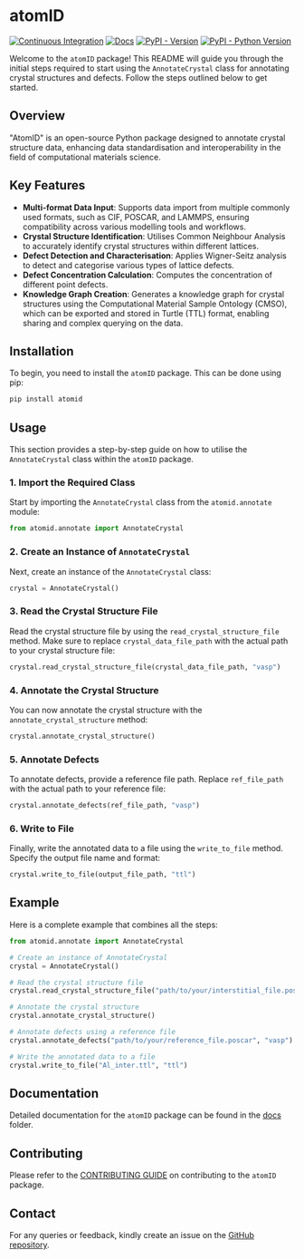 # atomID

[![Continuous Integration](https://github.com/Materials-Data-Science-and-Informatics/atomID/actions/workflows/ci.yml/badge.svg)](https://github.com/Materials-Data-Science-and-Informatics/atomID/actions/workflows/ci.yml)
[![Docs](https://github.com/Materials-Data-Science-and-Informatics/atomID/actions/workflows/docs.yml/badge.svg)](https://github.com/Materials-Data-Science-and-Informatics/atomID/actions/workflows/docs.yml)
[![PyPI - Version](https://img.shields.io/pypi/v/atomid)](https://pypi.org/project/atomID/)
[![PyPI - Python Version](https://img.shields.io/pypi/pyversions/atomid)](https://img.shields.io/pypi/v/atomid)

Welcome to the `atomID` package! This README will guide you through the initial steps required to start using the `AnnotateCrystal` class for annotating crystal structures and defects. Follow the steps outlined below to get started.

## Overview

"AtomID" is an open-source Python package designed to annotate crystal structure data, enhancing data standardisation and interoperability in the field of computational materials science.


## Key Features

- **Multi-format Data Input**: Supports data import from multiple commonly used formats, such as CIF, POSCAR, and LAMMPS, ensuring compatibility across various modelling tools and workflows.
- **Crystal Structure Identification**: Utilises Common Neighbour Analysis to accurately identify crystal structures within different lattices.
- **Defect Detection and Characterisation**: Applies Wigner-Seitz analysis to detect and categorise various types of lattice defects.
- **Defect Concentration Calculation**: Computes the concentration of different point defects.
- **Knowledge Graph Creation**: Generates a knowledge graph for crystal structures using the Computational Material Sample Ontology (CMSO), which can be exported and stored in Turtle (TTL) format, enabling sharing and complex querying on the data.

## Installation

To begin, you need to install the `atomID` package. This can be done using pip:

```bash
pip install atomid
```

## Usage

This section provides a step-by-step guide on how to utilise the `AnnotateCrystal` class within the `atomID` package.

### 1. Import the Required Class

Start by importing the `AnnotateCrystal` class from the `atomid.annotate` module:

```python
from atomid.annotate import AnnotateCrystal
```

### 2. Create an Instance of `AnnotateCrystal`

Next, create an instance of the `AnnotateCrystal` class:

```python
crystal = AnnotateCrystal()
```

### 3. Read the Crystal Structure File

Read the crystal structure file by using the `read_crystal_structure_file` method. Make sure to replace `crystal_data_file_path` with the actual path to your crystal structure file:

```python
crystal.read_crystal_structure_file(crystal_data_file_path, "vasp")
```

### 4. Annotate the Crystal Structure

You can now annotate the crystal structure with the `annotate_crystal_structure` method:

```python
crystal.annotate_crystal_structure()
```

### 5. Annotate Defects

To annotate defects, provide a reference file path. Replace `ref_file_path` with the actual path to your reference file:

```python
crystal.annotate_defects(ref_file_path, "vasp")
```

### 6. Write to File

Finally, write the annotated data to a file using the `write_to_file` method. Specify the output file name and format:

```python
crystal.write_to_file(output_file_path, "ttl")
```

## Example

Here is a complete example that combines all the steps:

```python
from atomid.annotate import AnnotateCrystal

# Create an instance of AnnotateCrystal
crystal = AnnotateCrystal()

# Read the crystal structure file
crystal.read_crystal_structure_file("path/to/your/interstitial_file.poscar", "vasp")

# Annotate the crystal structure
crystal.annotate_crystal_structure()

# Annotate defects using a reference file
crystal.annotate_defects("path/to/your/reference_file.poscar", "vasp")

# Write the annotated data to a file
crystal.write_to_file("Al_inter.ttl", "ttl")
```

## Documentation

Detailed documentation for the `atomID` package can be found in the [docs](https://github.com/Materials-Data-Science-and-Informatics/atomID/tree/main/docs) folder.

## Contributing

Please refer to the [CONTRIBUTING GUIDE](https://github.com/Materials-Data-Science-and-Informatics/atomID/blob/main/docs/contributing.md) on contributing to the `atomID` package.

## Contact

For any queries or feedback, kindly create an issue on the [GitHub repository](https://github.com/Materials-Data-Science-and-Informatics/atomID).
